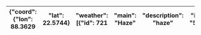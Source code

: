 | {"coord": {"lon": 88.3629   |  "lat": 22.5744}   |  "weather": [{"id": 721   |  "main": "Haze"   |  "description": "haze"   |  "icon": "50d"}]   |  "base": "stations"   |  "main": {"temp": 29.96   |  "feels_like": 36.96   |  "temp_min": 29.96   |  "temp_max": 29.96   |  "pressure": 999   |  "humidity": 84   |  "sea_level": 999   |  "grnd_level": 998}   |  "visibility": 4000   |  "wind": {"speed": 4.12   |  "deg": 150}   |  "clouds": {"all": 75}   |  "dt": 1753858856   |  "sys": {"type": 1   |  "id": 9114   |  "country": "IN"   |  "sunrise": 1753832222   |  "sunset": 1753879726}   |  "timezone": 19800   |  "id": 1275004   |  "name": "Kolkata"   |  "cod": 200}   |
|-----------------------------|--------------------|---------------------------|-------------------|--------------------------|--------------------|-----------------------|---------------------------|------------------------|----------------------|----------------------|--------------------|-------------------|---------------------|-----------------------|-----------------------|---------------------------|----------------|--------------------------|---------------------|----------------------|---------------|--------------------|--------------------------|--------------------------|----------------------|------------------|----------------------|----------------|